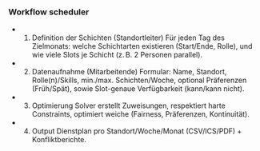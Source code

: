 ### Workflow scheduler

- 1. Definition der Schichten (Standortleiter)
Für jeden Tag des Zielmonats: welche Schichtarten existieren (Start/Ende, Rolle), und wie viele Slots je Schicht (z. B. 2 Personen parallel).
- 2. Datenaufnahme (Mitarbeitende)
Formular: Name, Standort, Rolle(n)/Skills, min./max. Schichten/Woche, optional Präferenzen (Früh/Spät), sowie Slot-genaue Verfügbarkeit (kann/kann nicht).
- 3. Optimierung
Solver erstellt Zuweisungen, respektiert harte Constraints, optimiert weiche (Fairness, Präferenzen, Kontinuität).
- 4. Output
Dienstplan pro Standort/Woche/Monat (CSV/ICS/PDF) + Konfliktberichte.
